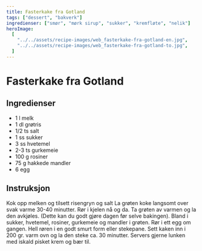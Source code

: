 ```yaml
---
title: Fasterkake fra Gotland
tags: ["dessert", "bakverk"]
ingredienser: ["smør", "mørk sirup", "sukker", "kremfløte", "nelik"]
heroImage:
  [
    "../../assets/recipe-images/web_fasterkake-fra-gotland-en.jpg",
    "../../assets/recipe-images/web_fasterkake-fra-gotland-to.jpg",
  ]
---
```


# Fasterkake fra Gotland

## Ingredienser

- 1 l melk
- 1 dl grøtris
- 1/2 ts salt
- 1 ss sukker
- 3 ss hvetemel
- 2-3 ts gurkemeie
- 100 g rosiner
- 75 g hakkede mandler
- 6 egg

## Instruksjon

Kok opp melken og tilsett risengryn og salt La grøten koke langsomt over svak varme 30-40 minutter. Rør i kjelen nå og da. Ta grøten av varmen og la den avkjøles. (Dette kan du godt gjøre dagen før selve bakingen). Bland i sukker, hvetemel, rosiner, gurkemeie og mandler i grøten. Rør i ett egg om gangen. Hell røren i en godt smurt form eller stekepane. Sett kaken inn i 200 gr. varm ovn og la den steke ca. 30 minutter. Servers gjerne lunken med iskald pisket krem og bær til.
